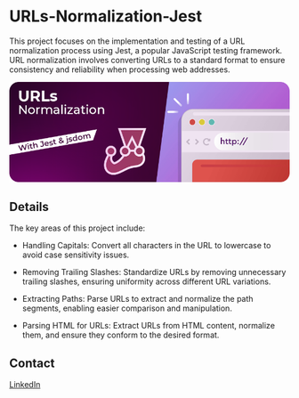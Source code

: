 # URLs-Normalization-Jest
This project focuses on the implementation and testing of a URL normalization process using Jest, a popular JavaScript testing framework. URL normalization involves converting URLs to a standard format to ensure consistency and reliability when processing web addresses.

![Project Banner](./project-banner.png)

## Details
The key areas of this project include:

- Handling Capitals: Convert all characters in the URL to lowercase to avoid case sensitivity issues.

- Removing Trailing Slashes: Standardize URLs by removing unnecessary trailing slashes, ensuring uniformity across different URL variations.

- Extracting Paths: Parse URLs to extract and normalize the path segments, enabling easier comparison and manipulation.

- Parsing HTML for URLs: Extract URLs from HTML content, normalize them, and ensure they conform to the desired format.


## Contact

[LinkedIn](https://www.linkedin.com/in/akhatarmourad/)
